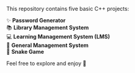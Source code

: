 This repository contains five basic C++ projects:  

✨ **Password Generator**  
📚 **Library Management System**  
💻 **Learning Management System (LMS)**  
📂 **General Management System**  
🐍 **Snake Game**  

Feel free to explore and enjoy 🚀
